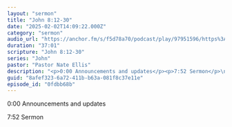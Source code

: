 ```yaml
---
layout: "sermon"
title: "John 8:12-30"
date: "2025-02-02T14:09:22.000Z"
category: "sermon"
audio_url: "https://anchor.fm/s/f5d78a70/podcast/play/97951596/https%3A%2F%2Fd3ctxlq1ktw2nl.cloudfront.net%2Fstaging%2F2025-1-3%2F394196993-44100-2-f45376ee3dd76.m4a"
duration: "37:01"
scripture: "John 8:12-30"
series: "John"
pastor: "Pastor Nate Ellis"
description: "<p>0:00 Announcements and updates</p><p>7:52 Sermon</p>\n"
guid: "8afef323-6a72-411b-b63a-081f8c37e11e"
episode_id: "0fdbb68b"
---
```


<p>0:00 Announcements and updates</p><p>7:52 Sermon</p>


